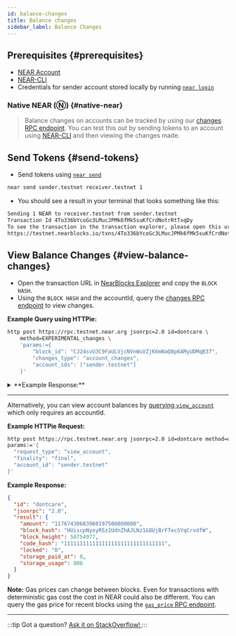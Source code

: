 ```yaml
---
id: balance-changes
title: Balance changes
sidebar_label: Balance Changes
---
```



## Prerequisites {#prerequisites}

- [NEAR Account](https://testnet.mynearwallet.com/create)
- [NEAR-CLI](/tools/near-cli)
- Credentials for sender account stored locally by running [`near login`](/tools/near-cli#near-login)

### Native NEAR (Ⓝ) {#native-near}

> Balance changes on accounts can be tracked by using our [changes RPC endpoint](/api/rpc/setup#view-account-changes). You can test this out by sending tokens to an account using [NEAR-CLI](/tools/near-cli#near-send) and then viewing the changes made.

## Send Tokens {#send-tokens}

- Send tokens using [`near send`](/tools/near-cli#near-send)

```bash
near send sender.testnet receiver.testnet 1
```

- You should see a result in your terminal that looks something like this:

```bash
Sending 1 NEAR to receiver.testnet from sender.testnet
Transaction Id 4To336bYcoGc3LMucJPMk6fMk5suKfCrdNotrRtTxqDy
To see the transaction in the transaction explorer, please open this url in your browser
https://testnet.nearblocks.io/txns/4To336bYcoGc3LMucJPMk6fMk5suKfCrdNotrRtTxqDy
```

## View Balance Changes {#view-balance-changes}

- Open the transaction URL in [NearBlocks Explorer](https://testnet.nearblocks.io/) and copy the `BLOCK HASH`.
- Using the `BLOCK HASH` and the accountId, query the [changes RPC endpoint](/api/rpc/setup#view-account-changes) to view changes.

**Example Query using HTTPie:**

```bash
http post https://rpc.testnet.near.org jsonrpc=2.0 id=dontcare \
    method=EXPERIMENTAL_changes \
    'params:={
        "block_id": "CJ24svU3C9FaULVjcNVnWuVZjK6mNaQ8p6AMyUDMqB37",
        "changes_type": "account_changes",
        "account_ids": ["sender.testnet"]
    }'
```

<details>
<summary>**Example Response:**</summary>

```json
{
  "id": "dontcare",
  "jsonrpc": "2.0",
  "result": {
    "block_hash": "BRgE4bjmUo33jmiVBcZaWGkSLVeL7TTi4ZxYTvJdPbB9",
    "changes": [
      {
        "cause": {
          "tx_hash": "4To336bYcoGc3LMucJPMk6fMk5suKfCrdNotrRtTxqDy",
          "type": "transaction_processing"
        },
        "change": {
          "account_id": "sender.testnet",
          "amount": "11767430014412510000000000",
          "code_hash": "11111111111111111111111111111111",
          "locked": "0",
          "storage_paid_at": 0,
          "storage_usage": 806
        },
        "type": "account_update"
      }
    ]
  }
}
```
</details>

---

Alternatively, you can view account balances by [querying `view_account`](/api/rpc/setup#view-account) which only requires an accountId.

**Example HTTPie Request:**

  ```bash
  http post https://rpc.testnet.near.org jsonrpc=2.0 id=dontcare method=query \
  params:='{
    "request_type": "view_account",
    "finality": "final",
    "account_id": "sender.testnet"
  }'
  ```

**Example Response:**

```json
{
  "id": "dontcare",
  "jsonrpc": "2.0",
  "result": {
    "amount": "11767430683960197500000000",
    "block_hash": "HUiscpNyoyR5z1UdnZhAJLNz1G8UjBrFTecSYqCrvdfW",
    "block_height": 50754977,
    "code_hash": "11111111111111111111111111111111",
    "locked": "0",
    "storage_paid_at": 0,
    "storage_usage": 806
  }
}
```

**Note:** Gas prices can change between blocks. Even for transactions with deterministic gas cost the cost in NEAR could also be different. You can query the gas price for recent blocks using the [`gas_price` RPC endpoint](https://docs.near.org/api/rpc/setup#gas-price).

---

:::tip Got a question?
<a href="https://stackoverflow.com/questions/tagged/nearprotocol"> Ask it on StackOverflow! </a>
:::
